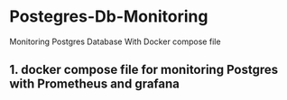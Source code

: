 # Postegres-Db-Monitoring
Monitoring Postgres Database With Docker compose file
## 1. docker compose file for monitoring Postgres with Prometheus and grafana 

